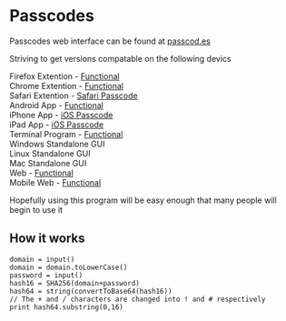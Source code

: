 Passcodes
=========
Passcodes web interface can be found at [passcod.es](http://passcod.es)


Striving to get versions compatable on the following devics

Firefox Extention - [Functional](FirefoxExtention)  
Chrome Extention - [Functional](https://github.com/AsherGlick/Passcodes/tree/master/ChromeExtention)  
Safari Extention - [Safari Passcode](https://github.com/mdznr/Safari-Passcode)  
Android App - [Functional](https://github.com/AsherGlick/Passcodes/tree/master/Android)  
iPhone App - [iOS Passcode](https://github.com/mdznr/iOS-Passcode)  
iPad App - [iOS Passcode](https://github.com/mdznr/iOS-Passcode)  
Terminal Program - [Functional](https://github.com/AsherGlick/Passcodes/tree/master/Core)  
Windows Standalone GUI  
Linux Standalone GUI  
Mac Standalone GUI  
Web - [Functional](https://github.com/AsherGlick/Passcodes/tree/master/Web)  
Mobile Web - [Functional](https://github.com/AsherGlick/Passcodes/tree/master/Web)  

Hopefully using this program will be easy enough that many people will begin to use it

How it works
------------

    domain = input()
    domain = domain.toLowerCase()
    password = input()
    hash16 = SHA256(domain+password)
    hash64 = string(convertToBase64(hash16)) 
    // The + and / characters are changed into ! and # respectively
    print hash64.substring(0,16)
